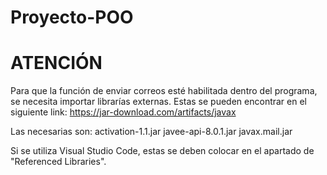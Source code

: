 # Proyecto-POO
# ATENCIÓN
Para que la función de enviar correos esté habilitada dentro del programa, se necesita importar librarías externas.
Estas se pueden encontrar en el siguiente link: https://jar-download.com/artifacts/javax

Las necesarias son:
activation-1.1.jar
javee-api-8.0.1.jar
javax.mail.jar

Si se utiliza Visual Studio Code, estas se deben colocar en el apartado de "Referenced Libraries".
